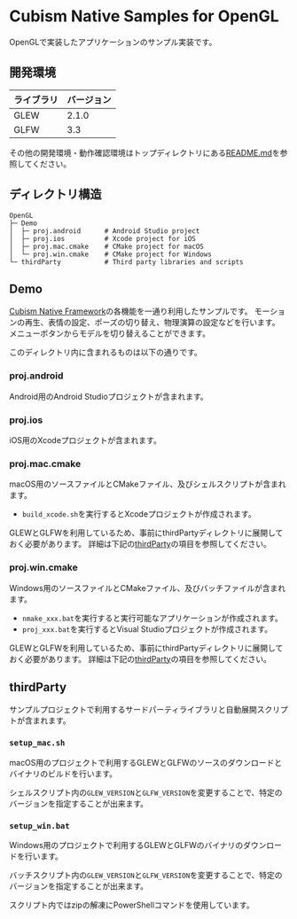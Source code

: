 ﻿# Cubism Native Samples for OpenGL

OpenGLで実装したアプリケーションのサンプル実装です。


## 開発環境

| ライブラリ | バージョン |
| --- | --- |
| GLEW | 2.1.0 |
| GLFW | 3.3 |

その他の開発環境・動作確認環境はトップディレクトリにある[README.md](/README.md)を参照してください。


## ディレクトリ構造

```
OpenGL
├─ Demo
│  ├─ proj.android      # Android Studio project
│  ├─ proj.ios          # Xcode project for iOS
│  ├─ proj.mac.cmake    # CMake project for macOS 
│  └─ proj.win.cmake    # CMake project for Windows
└─ thirdParty           # Third party libraries and scripts
```


## Demo

[Cubism Native Framework]の各機能を一通り利用したサンプルです。
モーションの再生、表情の設定、ポーズの切り替え、物理演算の設定などを行います。
メニューボタンからモデルを切り替えることができます。

[Cubism Native Framework]: https://github.com/Live2D/CubismNativeFramework

このディレクトリ内に含まれるものは以下の通りです。

### proj.android

Android用のAndroid Studioプロジェクトが含まれます。

### proj.ios

iOS用のXcodeプロジェクトが含まれます。

### proj.mac.cmake

macOS用のソースファイルとCMakeファイル、及びシェルスクリプトが含まれます。

- `build_xcode.sh`を実行するとXcodeプロジェクトが作成されます。

GLEWとGLFWを利用しているため、事前にthirdPartyディレクトリに展開しておく必要があります。
詳細は下記の[thirdParty](README.md#thirdParty)の項目を参照してください。

### proj.win.cmake

Windows用のソースファイルとCMakeファイル、及びバッチファイルが含まれます。

- `nmake_xxx.bat`を実行すると実行可能なアプリケーションが作成されます。
- `proj_xxx.bat`を実行するとVisual Studioプロジェクトが作成されます。

GLEWとGLFWを利用しているため、事前にthirdPartyディレクトリに展開しておく必要があります。
詳細は下記の[thirdParty](README.md#thirdParty)の項目を参照してください。

## thirdParty

サンプルプロジェクトで利用するサードパーティライブラリと自動展開スクリプトが含まれます。

### `setup_mac.sh`

macOS用のプロジェクトで利用するGLEWとGLFWのソースのダウンロードとバイナリのビルドを行います。

シェルスクリプト内の`GLEW_VERSION`と`GLFW_VERSION`を変更することで、特定のバージョンを指定することが出来ます。

### `setup_win.bat`

Windows用のプロジェクトで利用するGLEWとGLFWのバイナリのダウンロードを行います。

バッチスクリプト内の`GLEW_VERSION`と`GLFW_VERSION`を変更することで、特定のバージョンを指定することが出来ます。

スクリプト内ではzipの解凍にPowerShellコマンドを使用しています。
